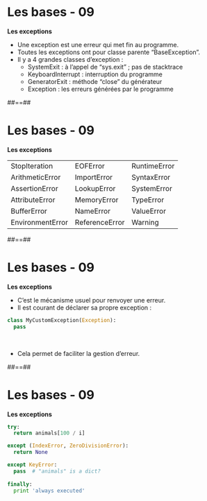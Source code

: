 <!-- .slide: -->

# Les bases - 09

**Les exceptions**

* Une exception est une erreur qui met fin au programme.
* Toutes les exceptions ont pour classe parente “BaseException”.
* Il y a 4 grandes classes d’exception :
  * SystemExit : à l’appel de “sys.exit” ; pas de stacktrace
  * KeyboardInterrupt : interruption du programme
  * GeneratorExit : méthode “close” du générateur
  * Exception : les erreurs générées par le programme

##==##
<!-- .slide: -->

# Les bases - 09

**Les exceptions**

|         |         |         |
| ------- | ------- | ------- |
| StopIteration | EOFError | RuntimeError |
| ArithmeticError | ImportError | SyntaxError |
| AssertionError | LookupError | SystemError |
| AttributeError | MemoryError | TypeError |
| BufferError | NameError | ValueError |
| EnvironmentError | ReferenceError | Warning |

##==##
<!-- .slide: class="with-code" -->

# Les bases - 09

**Les exceptions**

* C’est le mécanisme usuel pour renvoyer une erreur.
* Il est courant de déclarer sa propre exception :

```python
class MyCustomException(Exception):
  pass
```

<!-- .element: class="big-code" -->

<br>

* Cela permet de faciliter la gestion d’erreur.

##==##
<!-- .slide: class="with-code" -->

# Les bases - 09

**Les exceptions**

```python
try:
  return animals[100 / i]

except (IndexError, ZeroDivisionError):
  return None

except KeyError:
  pass  # "animals" is a dict?
  
finally:
  print 'always executed'
```

<!-- .element: class="big-code" -->
